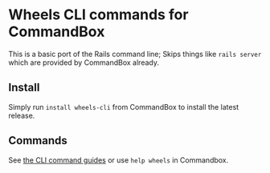 # Wheels CLI commands for CommandBox

This is a basic port of the Rails command line;
Skips things like `rails server` which are provided by CommandBox already.

## Install

Simply run `install wheels-cli` from CommandBox to install the latest release.

## Commands
See [the CLI command guides](https://guides.cfwheels.org/cfwheels-guides/3.0.0-snapshot/command-line-tools/cli-commands) or use `help wheels` in Commandbox.